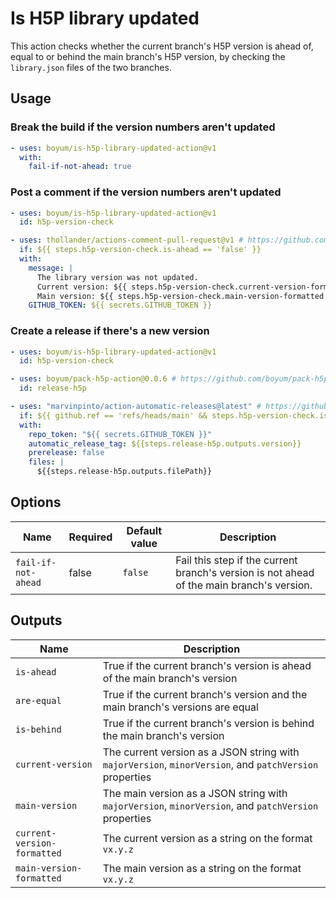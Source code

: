 # Is H5P library updated

This action checks whether the current branch's H5P version is ahead of, equal to or behind the main branch's H5P version, by checking the `library.json` files of the two branches.

## Usage

### Break the build if the version numbers aren't updated

```yml
- uses: boyum/is-h5p-library-updated-action@v1
  with:
    fail-if-not-ahead: true
```

### Post a comment if the version numbers aren't updated

```yml
- uses: boyum/is-h5p-library-updated-action@v1
  id: h5p-version-check

- uses: thollander/actions-comment-pull-request@v1 # https://github.com/thollander/actions-comment-pull-request
  if: ${{ steps.h5p-version-check.is-ahead == 'false' }}
  with:
    message: |
      The library version was not updated.
      Current version: ${{ steps.h5p-version-check.current-version-formatted }}
      Main version: ${{ steps.h5p-version-check.main-version-formatted }}
    GITHUB_TOKEN: ${{ secrets.GITHUB_TOKEN }}
```

### Create a release if there's a new version

```yml
- uses: boyum/is-h5p-library-updated-action@v1
  id: h5p-version-check

- uses: boyum/pack-h5p-action@0.0.6 # https://github.com/boyum/pack-h5p-action
  id: release-h5p

- uses: "marvinpinto/action-automatic-releases@latest" # https://github.com/marvinpinto/actions/tree/master/packages/automatic-releases
  if: ${{ github.ref == 'refs/heads/main' && steps.h5p-version-check.is-ahead == 'true' }}
  with:
    repo_token: "${{ secrets.GITHUB_TOKEN }}"
    automatic_release_tag: ${{steps.release-h5p.outputs.version}}
    prerelease: false
    files: |
      ${{steps.release-h5p.outputs.filePath}}
```

## Options

| Name | Required | Default value | Description |
|---|---|---|---|
| `fail-if-not-ahead` | false | `false` | Fail this step if the current branch's version is not ahead of the main branch's version. |

## Outputs

| Name | Description |
|---|---|
| `is-ahead` | True if the current branch's version is ahead of the main branch's version |
| `are-equal` | True if the current branch's version and the main branch's versions are equal |
| `is-behind` | True if the current branch's version is behind the main branch's version |
| `current-version` | The current version as a JSON string with `majorVersion`, `minorVersion`, and `patchVersion` properties |
| `main-version` | The main version as a JSON string with `majorVersion`, `minorVersion`, and `patchVersion` properties |
| `current-version-formatted` | The current version as a string on the format `vx.y.z` |
| `main-version-formatted` | The main version as a string on the format `vx.y.z` |
